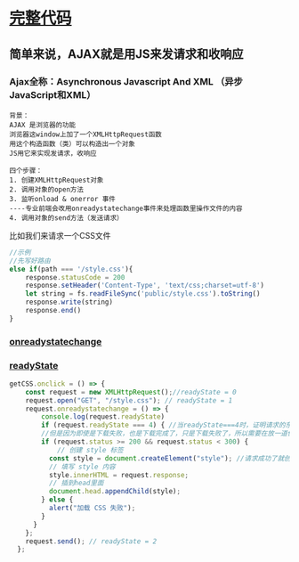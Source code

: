 # [完整代码](https://github.com/Xin-hai/AJAX-1/blob/main/public/main.js)

## 简单来说，AJAX就是用JS来发请求和收响应

### Ajax全称：Asynchronous Javascript And XML （异步JavaScript和XML）


```
背景：
AJAX 是浏览器的功能
浏览器这window上加了一个XMLHttpRequest函数
用这个构造函数（类）可以构造出一个对象
JS用它来实现发请求，收响应
```


```
四个步骤：
1. 创建XMLHttpRequest对象
2. 调用对象的open方法
3. 监听onload & onerror 事件 
----专业前端会改用onreadystatechange事件来处理函数里操作文件的内容
4. 调用对象的send方法（发送请求）
```

比如我们来请求一个CSS文件


```js
//示例
//先写好路由
else if(path === '/style.css'){
    response.statusCode = 200
    response.setHeader('Content-Type', 'text/css;charset=utf-8')
    let string = fs.readFileSync('public/style.css').toString()  
    response.write(string)
    response.end()
}
```

### [onreadystatechange](https://developer.mozilla.org/zh-CN/docs/web/api/xmlhttprequest/readystatechange_event)


### [readyState](https://developer.mozilla.org/zh-CN/docs/Web/API/XMLHttpRequest/readyState)


```js
getCSS.onclick = () => {
    const request = new XMLHttpRequest();//readyState = 0
    request.open("GET", "/style.css"); // readyState = 1
    request.onreadystatechange = () => {       
        console.log(request.readyState)
        if (request.readyState === 4) { //当readyState===4时，证明请求的东西已经下载完成，就可以开始操作请求的东西了
        //但是因为即使是下载失败，也是下载完成了，只是下载失败了，所以需要在放一道保险，当状态码是200-299时，证明下载是成功的，否则是失败的
        if (request.status >= 200 && request.status < 300) {
            // 创建 style 标签
          const style = document.createElement("style"); //请求成功了就创建一个style标签，把请求的css内容填入style标签，再放入head标签里就可以在HTML执行了
          // 填写 style 内容
          style.innerHTML = request.response;
          // 插到head里面
          document.head.appendChild(style);
        } else {
          alert("加载 CSS 失败");
        }
      }
    };
    request.send(); // readyState = 2
  };

```



